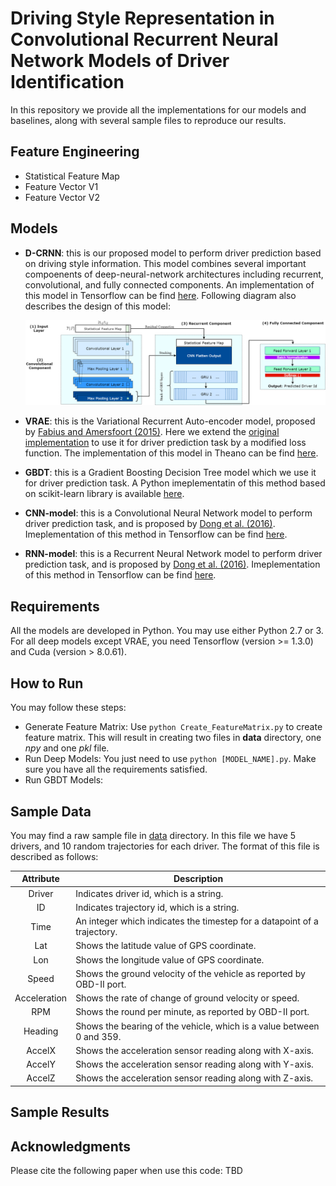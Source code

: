 # Driving Style Representation in Convolutional Recurrent Neural Network Models of Driver Identification

In this repository we provide all the implementations for our models and baselines, along with several sample files to reproduce our results.

## Feature Engineering 
* Statistical Feature Map
* Feature Vector V1
* Feature Vector V2

## Models
* __D-CRNN__: this is our proposed model to perform driver prediction based on driving style information. This model combines several important compoenents of deep-neural-network architectures including recurrent, convolutional, and fully connected components. An implementation of this model in Tensorflow can be find [here](#). Following diagram also describes the design of this model: <center><img src="/files/D-CRNN_2.png" width="1100"></center>

* __VRAE__: this is the Variational Recurrent Auto-encoder model, proposed by [Fabius and Amersfoort (2015)](https://arxiv.org/abs/1412.6581). Here we extend the [original implementation](https://github.com/y0ast/Variational-Recurrent-Autoencoder) to use it for driver prediction task by a modified loss function. The implementation of this model in Theano can be find [here](#). 

* __GBDT__: this is a Gradient Boosting Decision Tree model which we use it for driver prediction task. A Python imeplementatin of this method based on scikit-learn library is available [here](#). 

* __CNN-model__: this is a Convolutional Neural Network model to perform driver prediction task, and is proposed by [Dong et al. (2016)](https://arxiv.org/abs/1607.03611). Imeplementation of this method in Tensorflow can be find [here](#). 

* __RNN-model__: this is a Recurrent Neural Network model to perform driver prediction task, and is proposed by [Dong et al. (2016)](https://arxiv.org/abs/1607.03611). Imeplementation of this method in Tensorflow can be find [here](#). 

## Requirements
All the models are developed in Python. You may use either Python 2.7 or 3. For all deep models except VRAE, you need Tensorflow (version >= 1.3.0) and Cuda (version > 8.0.61). 

## How to Run
You may follow these steps: 
* Generate Feature Matrix: Use ```python Create_FeatureMatrix.py``` to create feature matrix. This will result in creating two files in __data__ directory, one _npy_ and one _pkl_ file. 
* Run Deep Models: You just need to use ```python [MODEL_NAME].py```. Make sure you have all the requirements satisfied. 
* Run GBDT Models: 

## Sample Data
You may find a raw sample file in [data](https://github.com/sobhan-moosavi/DCRNN/tree/master/data) directory. In this file we have 5 drivers, and 10 random trajectories for each driver. The format of this file is described as follows: 

| Attribute | Description |
|:---------:|-------------|
|Driver| Indicates driver id, which is a string. |
|ID| Indicates trajectory id, which is a string. |
|Time| An integer which indicates the timestep for a datapoint of a trajectory. |
|Lat| Shows the latitude value of GPS coordinate. |
|Lon| Shows the longitude value of GPS coordinate. |
|Speed| Shows the ground velocity of the vehicle as reported by OBD-II port. |
|Acceleration| Shows the rate of change of ground velocity or speed. |
|RPM| Shows the round per minute, as reported by OBD-II port. |
|Heading| Shows the bearing of the vehicle, which is a value between 0 and 359. |
|AccelX| Shows the acceleration sensor reading along with X-axis. |
|AccelY| Shows the acceleration sensor reading along with Y-axis. |
|AccelZ| Shows the acceleration sensor reading along with Z-axis. |


## Sample Results

## Acknowledgments 
Please cite the following paper when use this code: TBD
